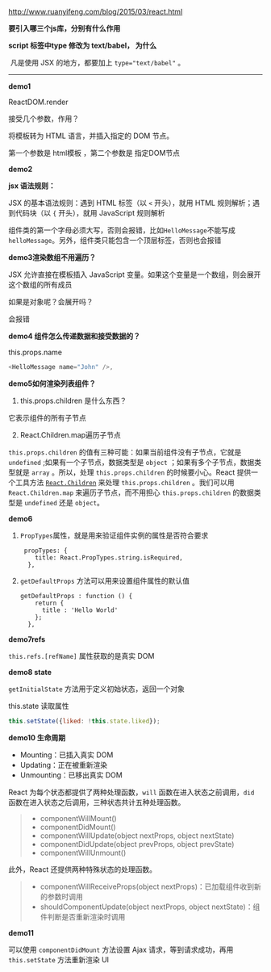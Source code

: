 http://www.ruanyifeng.com/blog/2015/03/react.html



**要引入哪三个js库，分别有什么作用**

**script 标签中type 修改为 text/babel， 为什么**

​	凡是使用 JSX 的地方，都要加上 `type="text/babel"` 。

------

**demo1**

ReactDOM.render

接受几个参数，作用？

将模板转为 HTML 语言，并插入指定的 DOM 节点。

第一个参数是 html模板 ，第二个参数是 指定DOM节点



**demo2**

**jsx 语法规则：**

 JSX 的基本语法规则：遇到 HTML 标签（以 `<` 开头），就用 HTML 规则解析；遇到代码块（以 `{` 开头），就用 JavaScript 规则解析

组件类的第一个字母必须大写，否则会报错，比如`HelloMessage`不能写成`helloMessage`。另外，组件类只能包含一个顶层标签，否则也会报错



**demo3渲染数组不用遍历？**

JSX 允许直接在模板插入 JavaScript 变量。如果这个变量是一个数组，则会展开这个数组的所有成员

如果是对象呢？会展开吗？

会报错





**demo4 组件怎么传递数据和接受数据的？**

this.props.name

```javascript
<HelloMessage name="John" />,
```



**demo5如何渲染列表组件？**

1. this.props.children 是什么东西？

它表示组件的所有子节点



2. React.Children.map遍历子节点 

 `this.props.children` 的值有三种可能：如果当前组件没有子节点，它就是 `undefined` ;如果有一个子节点，数据类型是 `object` ；如果有多个子节点，数据类型就是 `array` 。所以，处理 `this.props.children` 的时候要小心。React 提供一个工具方法 [`React.Children`](https://facebook.github.io/react/docs/top-level-api.html#react.children) 来处理 `this.props.children` 。我们可以用 `React.Children.map` 来遍历子节点，而不用担心 `this.props.children` 的数据类型是 `undefined` 还是 `object`。



**demo6**

1. `PropTypes`属性，就是用来验证组件实例的属性是否符合要求

   ```react
    propTypes: {
       title: React.PropTypes.string.isRequired,
     },
   ```

   

2. `getDefaultProps` 方法可以用来设置组件属性的默认值

   ```
   getDefaultProps : function () {
       return {
         title : 'Hello World'
       };
     },
   ```

   

**demo7refs**

`this.refs.[refName]` 属性获取的是真实 DOM 



**demo8  state**

`getInitialState` 方法用于定义初始状态，返回一个对象

this.state 读取属性

```javascript
this.setState({liked: !this.state.liked});
```



**demo10 生命周期**

- Mounting：已插入真实 DOM
- Updating：正在被重新渲染
- Unmounting：已移出真实 DOM

React 为每个状态都提供了两种处理函数，`will` 函数在进入状态之前调用，`did` 函数在进入状态之后调用，三种状态共计五种处理函数。

> - componentWillMount()
> - componentDidMount()
> - componentWillUpdate(object nextProps, object nextState)
> - componentDidUpdate(object prevProps, object prevState)
> - componentWillUnmount()

此外，React 还提供两种特殊状态的处理函数。

> - componentWillReceiveProps(object nextProps)：已加载组件收到新的参数时调用
> - shouldComponentUpdate(object nextProps, object nextState)：组件判断是否重新渲染时调用





**demo11**

可以使用 `componentDidMount` 方法设置 Ajax 请求，等到请求成功，再用 `this.setState` 方法重新渲染 UI 